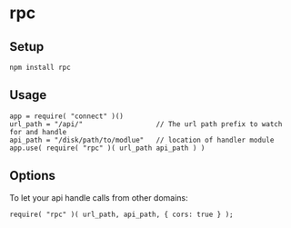 
# rpc

## Setup

	npm install rpc

## Usage

	app = require( "connect" )()
	url_path = "/api/"					// The url path prefix to watch for and handle
	api_path = "/disk/path/to/modlue"	// location of handler module
	app.use( require( "rpc" )( url_path api_path ) )


## Options

To let your api handle calls from other domains:

	require( "rpc" )( url_path, api_path, { cors: true } );



